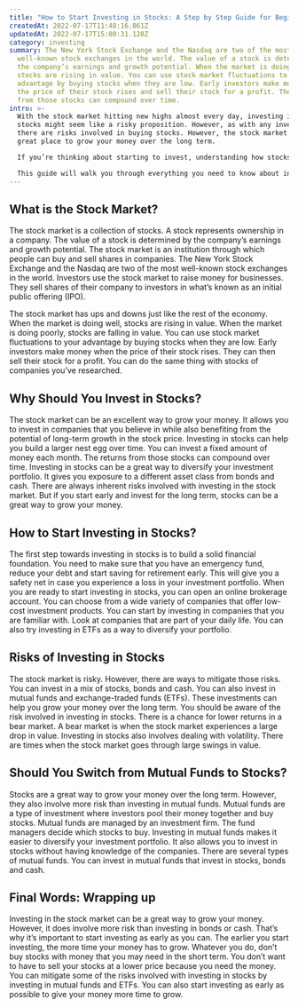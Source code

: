 ```yaml
---
title: "How to Start Investing in Stocks: A Step by Step Guide for Beginners!"
createdAt: 2022-07-17T11:48:16.861Z
updatedAt: 2022-07-17T15:00:31.120Z
category: investing
summary: The New York Stock Exchange and the Nasdaq are two of the most
  well-known stock exchanges in the world. The value of a stock is determined by
  the company’s earnings and growth potential. When the market is doing well,
  stocks are rising in value. You can use stock market fluctuations to your
  advantage by buying stocks when they are low. Early investors make money when
  the price of their stock rises and sell their stock for a profit. The returns
  from those stocks can compound over time.
intro: >-
  With the stock market hitting new highs almost every day, investing in
  stocks might seem like a risky proposition. However, as with any investment,
  there are risks involved in buying stocks. However, the stock market is a
  great place to grow your money over the long term. 

  If you’re thinking about starting to invest, understanding how stocks work and what the risks are can help you make an informed decision about whether or not you should invest your money in stocks. 

  This guide will walk you through everything you need to know about investing in stocks for beginners. It covers topics such as why investing in stocks is a good idea, some general risks of investing and how to get started.
---
```


## What is the Stock Market?

The stock market is a collection of stocks. A stock represents ownership in a company. The value of a stock is determined by the company’s earnings and growth potential.
The stock market is an institution through which people can buy and sell shares in companies. The New York Stock Exchange and the Nasdaq are two of the most well-known stock exchanges in the world. 
Investors use the stock market to raise money for businesses. They sell shares of their company to investors in what’s known as an initial public offering (IPO).

The stock market has ups and downs just like the rest of the economy. When the market is doing well, stocks are rising in value. When the market is doing poorly, stocks are falling in value. 
You can use stock market fluctuations to your advantage by buying stocks when they are low.
Early investors make money when the price of their stock rises. They can then sell their stock for a profit. You can do the same thing with stocks of companies you’ve researched.

## Why Should You Invest in Stocks?

The stock market can be an excellent way to grow your money. It allows you to invest in companies that you believe in while also benefiting from the potential of long-term growth in the stock price.
Investing in stocks can help you build a larger nest egg over time. You can invest a fixed amount of money each month. The returns from those stocks can compound over time.
Investing in stocks can be a great way to diversify your investment portfolio. It gives you exposure to a different asset class from bonds and cash.
There are always inherent risks involved with investing in the stock market. But if you start early and invest for the long term, stocks can be a great way to grow your money.

## How to Start Investing in Stocks?

The first step towards investing in stocks is to build a solid financial foundation. You need to make sure that you have an emergency fund, reduce your debt and start saving for retirement early. This will give you a safety net in case you experience a loss in your investment portfolio.
When you are ready to start investing in stocks, you can open an online brokerage account. You can choose from a wide variety of companies that offer low-cost investment products.
You can start by investing in companies that you are familiar with. Look at companies that are part of your daily life. You can also try investing in ETFs as a way to diversify your portfolio.

## Risks of Investing in Stocks

The stock market is risky. However, there are ways to mitigate those risks. You can invest in a mix of stocks, bonds and cash. You can also invest in mutual funds and exchange-traded funds (ETFs). These investments can help you grow your money over the long term.
You should be aware of the risk involved in investing in stocks. There is a chance for lower returns in a bear market. A bear market is when the stock market experiences a large drop in value.
Investing in stocks also involves dealing with volatility. There are times when the stock market goes through large swings in value.

## Should You Switch from Mutual Funds to Stocks?

Stocks are a great way to grow your money over the long term. However, they also involve more risk than investing in mutual funds.
Mutual funds are a type of investment where investors pool their money together and buy stocks. Mutual funds are managed by an investment firm. The fund managers decide which stocks to buy.
Investing in mutual funds makes it easier to diversify your investment portfolio. It also allows you to invest in stocks without having knowledge of the companies.
There are several types of mutual funds. You can invest in mutual funds that invest in stocks, bonds and cash.

## Final Words: Wrapping up

Investing in the stock market can be a great way to grow your money. However, it does involve more risk than investing in bonds or cash. That’s why it’s important to start investing as early as you can. The earlier you start investing, the more time your money has to grow.
Whatever you do, don’t buy stocks with money that you may need in the short term. You don’t want to have to sell your stocks at a lower price because you need the money.
You can mitigate some of the risks involved with investing in stocks by investing in mutual funds and ETFs. You can also start investing as early as possible to give your money more time to grow.
